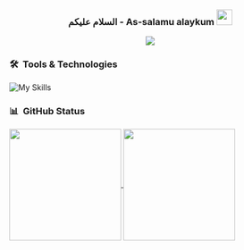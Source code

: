 <h3 align="center">
  السلام عليكم - As-salamu alaykum
  <img src="https://media.giphy.com/media/hvRJCLFzcasrR4ia7z/giphy.gif" width="28">
</h3>

<!-- Typing SVG by DenverCoder1 - https://github.com/DenverCoder1/readme-typing-svg -->
<p align="center">
<img src="whois.gif">
</p>

### 🛠 &nbsp;Tools & Technologies

![My Skills](http://skillicons.dev/icons?i=cpp,c,go,bash,git,github,docker,neovim,linux,&perline=7)


### 📊 &nbsp;GitHub Status


<a href="https://github.com/Loaay47">
  <img height=200 align="center" src="https://github-readme-stats.vercel.app/api?username=Loaay47&theme=catppuccin_mocha" />
</a>
<a href="https://github.com/Loaay47">
  <img height=200 align="center" src="https://github-readme-stats.vercel.app/api/top-langs?username=Loaay47&theme=catppuccin_mocha&layout=compact&langs_count=8&card_width=320" />
</a>

